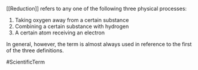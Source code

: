 <span class="miscellaneous">[[Reduction]]</span> refers to any one of the following three physical processes: 
1. Taking oxygen away from a certain substance
2. Combining a certain substance with hydrogen
3. A certain atom receiving an electron

In general, however, the term is almost always used in reference to the first of the three definitions.

#ScientificTerm